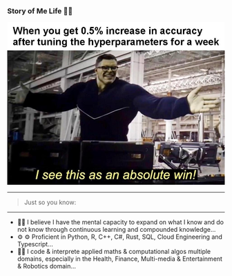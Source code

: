 ### Story of Me Life 👋🏾

<!-- ![](misc/melife_meme.JPG) -->

<img src="https://raw.githubusercontent.com/tosi-n/tosi-n/master/misc/melife_meme.JPG" alt="Me_Life">


<!-- **tosi-n/tosi-n** is a ✨ _special_ ✨ repository because its `README.md` (this file) appears on your GitHub profile. -->


<hr>

> Just so you know:
<hr>

<!-- 👨🏾‍💻👨🏾‍💻 I’m currently building @  [Jenesys](https://www.jenesys.co) as CTO & Head of Artificial Intelligence and Machine Learning... -->
- 🧠🧠 I believe I have the mental capacity to expand on what I know and do not know through continuous learning and compounded knowledge...
- ⚙️ ⚙️ Proficient in  Python, R, C++, C#, Rust, SQL, Cloud Engineering and Typescript...
- 🤔🤔 I code & interprete applied maths & computational algos multiple domains, especially in the Health, Finance, Multi-media & Entertainment & Robotics domain...
<!-- - 💬 Ask me about ...
- 📫 How to reach me: ...
- 😄 Pronouns: ...
- ⚡ Fun fact: ... -->

